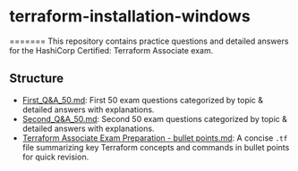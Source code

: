# terraform-installation-windows
=======
This repository contains practice questions and detailed answers for the HashiCorp Certified: Terraform Associate exam.

## Structure

- [First_Q&A_50.md](First_Q&A_50.md): First 50 exam questions categorized by topic & detailed answers with explanations.  
- [Second_Q&A_50.md](Second_Q&A_50.md): Second 50 exam questions categorized by topic & detailed answers with explanations.  
- [Terraform Associate Exam Preparation - bullet points.md](Terraform%20Associate%20Exam%20Preparation%20-%20bullet%20points.md): A concise `.tf` file summarizing key Terraform concepts and commands in bullet points for quick revision.
